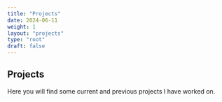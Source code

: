```yaml
---
title: "Projects"
date: 2024-06-11
weight: 1
layout: "projects"
type: "root"
draft: false
---
```


## Projects

Here you will find some current and previous projects I have worked on.
